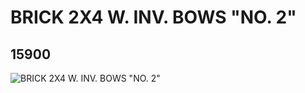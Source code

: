 # BRICK 2X4 W. INV. BOWS "NO. 2"
## 15900
![BRICK 2X4 W. INV. BOWS "NO. 2"](https://lc-www-live-s.legocdn.com/media/bricks/5/2/6055784.jpg)